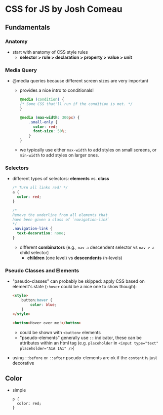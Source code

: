 # CSS for JS by Josh Comeau

## Fundamentals

### Anatomy

- start with anatomy of CSS style rules 
    - **selector > rule > declaration > property > value > unit**

### Media Query

- @media queries because different screen sizes are very important
    - provides a nice intro to conditionals!

        ```css
        @media (condition) {
        /* Some CSS that'll run if the condition is met. */
        }

        @media (max-width: 300px) {
            .small-only {
              color: red;
              font-size: 50%;
            }
        }
        ```

    - we typically use either `max-width` to add styles on small screens, or `min-width` to add styles on larger ones.

### Selectors

- different types of selectors: **elements** vs. **class**

    ```css
    /* Turn all links red! */
    a {
      color: red;
    }

    /*
    Remove the underline from all elements that
    have been given a class of `navigation-link`
    */
    .navigation-link {
      text-decoration: none;
    }
    ```

    - different **combinators** (e.g., `nav a` descendent selector vs `nav > a` child selector)
        - **children** (one level) vs **descendents** (n-levels)

### Pseudo Classes and Elements

- "pseudo-classes" can probably be skipped: apply CSS based on element's state (`:hover` could be a nice one to show though):

    ```html
    <style>
        button:hover {
            color: blue;
        }
    </style>

    <button>Hover over me!</button>
    ```

    - could be shown with `<button>` elements
    - "pseudo-elements" generally use `::` indicator, these can be attributes within an html tag (e.g. `placeholder` in `<input type="text" placeholder="A1A 1A1" />`)

- using `::before` or `::after` pseudo-elements are ok if the `content` is just decorative 

## Color

- simple
    ```
    p {
      color: red;
    }
    ```